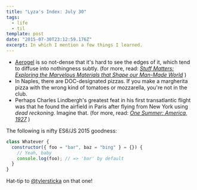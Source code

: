 ```yaml
---
title: "Lyza's Index: July 30"
tags:
  - life
  - til
template: post
date: "2015-07-30T23:12:59.176Z"
excerpt: In which I mention a few things I learned.
---
```


- [Aerogel](https://en.wikipedia.org/wiki/Aerogel) is so not-dense that it's hard to see the edges of it, which tend to diffuse into nothingness subtly. (for more, read: [_Stuff Matters: Exploring the Marvelous Materials that Shape our Man-Made World_](http://www.amazon.com/Stuff-Matters-Exploring-Marvelous-Materials/dp/0544236041) )
- In Naples, there are DOC-designated pizzas. If you make a margherita pizza with the wrong kind of tomatoes or mozzarella, you're not in the club.
- Perhaps Charles Lindbergh's greatest feat in his first transatlantic flight was that he found the airfield in Paris after flying from New York using _dead reckoning_. Imagine that. (for more, read: [_One Summer: America, 1927_](http://www.amazon.com/One-Summer-America-Bill-Bryson-ebook/dp/B00C8S9VKM/ref=sr_1_4?s=books&ie=UTF8&qid=1438297354&sr=1-4&keywords=bill+bryson) )

The following is nifty ES6/JS 2015 goodness:

```javascript
class Whatever {
  constructor({ foo = "bar", baz = "bing" } = {}) {
    // Yeah, baby
    console.log(foo); // => 'bar' by default
  }
}
```

Hat-tip to [@tylersticka](https://twitter.com/tylersticka) on that one!

